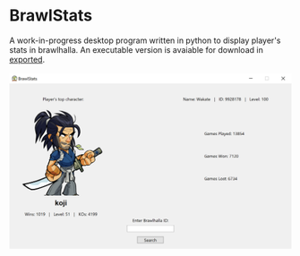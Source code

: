 # BrawlStats

A work-in-progress desktop program written in python to display player's stats in brawlhalla. An executable version is avaiable for download in [exported](/exported).
</br></br>
![example](/extra/example.png)
